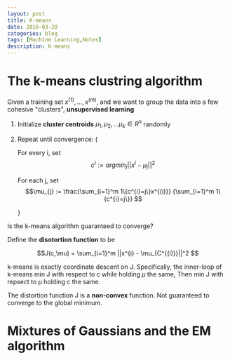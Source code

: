```yaml
---
layout: post
title: K-means
date: 2016-03-28
categories: blog
tags: [Machine Learning,Notes]
description: K-means
---
```


# The k-means clustring algorithm

Given a training set ${x^{(1)},...,x^{(m)}}$, and we want to group the data into a few cohesive "clusters", **unsupervised learning**



1. Initialize **cluster centroids** $\mu_1, \mu_2,...\mu_k \in R^n$ randomly
2. Repeat until convergence: {

	For every i, set
		$$c^{i} := arg min_{j}||x^{i} - \mu_{j}||^2$$
	
	For each  j, set
		$$\mu_{j} := \frac{\sum_{i=1}^m 1\{c^{i}=j\}x^{(i)}} {\sum_{i=1}^m 1\{c^{i}=j\}} $$
	
	}

Is the k-means algorithm guaranteed to converge?

Define the **disotortion function** to be

$$J(c,\mu) = \sum_{i=1}^m ||x^{i} - \mu_{C^{(i)}}||^2 $$	

k-means is exactly coordinate descent on J. Specifically, the inner-loop of k-means min J with respect to c while holding $\mu$ the same, Then min J with repsect to $\mu$ holding c the same.

The distortion function J is a **non-convex** function. Not guaranteed to converge to the global minimum.

# Mixtures of Gaussians and the EM algorithm


	